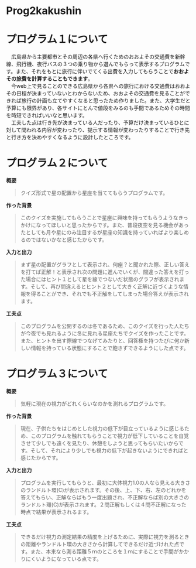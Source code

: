 # Prog2kakushin
# プログラム１について
　広島県から主要都市とその周辺の各県へ行くためのおおよその交通費を新幹線、飛行機、夜行バスの３つの乗り物から選んでもらって表示するプログラムです。また、それをもとに旅行に伴いでてくる出費を入力してもらうことで**おおよその旅費を計算することもできます**。  
　今web上で見ることのできる広島県から各県への旅行における交通費はおおよその日程が決まっていないとわからないため、おおよその交通費を見ることができれば旅行の計画も立てやすくなると思ったため作りました。また、大学生だと予算にも限界があり、各サイトにとんで値段をみるのも手間であるためその時間を時短できればいいなと思います。  
　工夫した点は行き先が決まっている人だったり、予算だけ決まっているひとに対して問われる内容が変わったり、提示する情報が変わったりすることで行き先と行き方を決めやすくなるように設計したところです。

# プログラム２について
 **概要**  
 >クイズ形式で星の配置から星座を当ててもらうプログラムです。
 
 **作った背景**  
 >このクイズを実施してもらうことで星座に興味を持ってもらうようなきっかけになってほしいと思ったからです。また、普段夜空を見る機会があったとしても月や星にのみ注目するが星座の知識を持っていればより楽しめるのではないかなと感じたからです。
 
 **入力と出力**  
 >まず星の配置がグラフとして表示され、何座？と聞かれた際、正しい答えを打てば正解！と表示され次の問題に進んでいくが、間違った答えを打った場合にはヒント１として星を線でつないだ状態のグラフが表示されます。そして、再び間違えるとヒント２として大きく正解に近づくような情報を得ることができ、それでも不正解をしてしまった場合答えが表示されます。
 
 **工夫点**  
 >このプログラムを公開するのは冬であるため、このクイズを行った人たちが今夜でも見れるように冬に見れる星座たちでクイズを作ったことです。また、ヒントを出す際線でつなげてみたりと、回答権を持つたびに何か新しい情報を持っている状態にすることで飽きずできるようにした点です。
 
# プログラム３について
**概要**  
> 気軽に現在の視力がどれくらいなのかを測れるプログラムです。

**作った背景**
> 現在、子供たちをはじめとした視力の低下が目立っているように感じるため、このプログラムを触れてもらうことで視力が低下していることを自覚させて少しでも遠くを見たり、休憩をしようと思ってもらいたいからです。そして、それにより少しでも視力の低下が起きないようにできればと感じたからです。

**入力と出力**
> プログラムを実行してもらうと、最初に大体視力1.0の人なら見える大きさのランドルト環(C)が表示されます。その後、上、下、右、左のどれかを答えてもらい、正解ならばもう一度出題され、不正解ならば別の大きさのランドルト環(C)が表示されます。２問正解もしくは４問不正解になった時点で結果が表示されるます。
  
**工夫点**
> できるだけ視力の測定結果の精度を上げるために、実際に視力を測るときの距離やランドルト環の大きさから計算してできるだけ近づけれた点です。また、本来なら測る距離５ｍのところを１ｍにすることで手間がかかりにくいようになっている点です。
